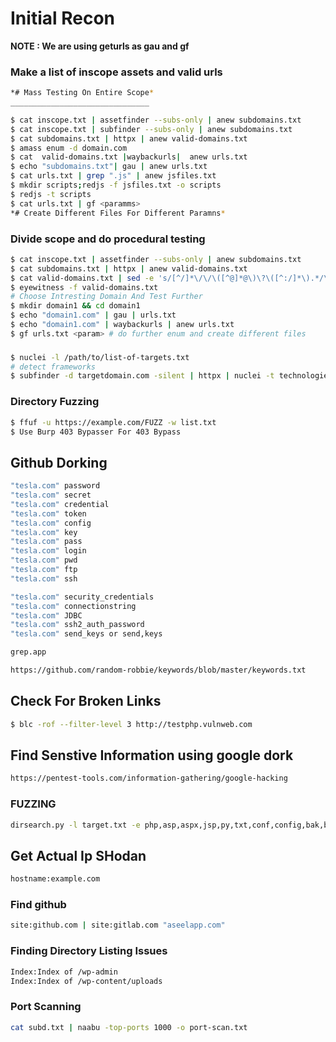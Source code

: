 # Initial Recon

**NOTE : We are using geturls as gau and gf**

### Make a list of inscope assets and valid urls

```bash
*# Mass Testing On Entire Scope*
_______________________________

$ cat inscope.txt | assetfinder --subs-only | anew subdomains.txt 
$ cat inscope.txt | subfinder --subs-only | anew subdomains.txt
$ cat subdomains.txt | httpx | anew valid-domains.txt
$ amass enum -d domain.com 
$ cat  valid-domains.txt |waybackurls|  anew urls.txt
$ echo "subdomains.txt"| gau | anew urls.txt
$ cat urls.txt | grep ".js" | anew jsfiles.txt
$ mkdir scripts;redjs -f jsfiles.txt -o scripts
$ redjs -t scripts
$ cat urls.txt | gf <paramms>
*# Create Different Files For Different Paramns*
```

### Divide scope and do procedural testing

```bash
$ cat inscope.txt | assetfinder --subs-only | anew subdomains.txt 
$ cat subdomains.txt | httpx | anew valid-domains.txt
$ cat valid-domains.txt | sed -e 's/[^/]*\/\/\([^@]*@\)\?\([^:/]*\).*/\2/' | anew subdomains.txt
$ eyewitness -f valid-domains.txt
# Choose Intresting Domain And Test Further
$ mkdir domain1 && cd domain1
$ echo "domain1.com" | gau | urls.txt
$ echo "domain1.com" | waybackurls | anew urls.txt
$ gf urls.txt <param> # do further enum and create different files
```

### 

```bash
$ nuclei -l /path/to/list-of-targets.txt
# detect frameworks
$ subfinder -d targetdomain.com -silent | httpx | nuclei -t technologies/tech-detect.yaml
```

### Directory Fuzzing

```bash
$ ffuf -u https://example.com/FUZZ -w list.txt
$ Use Burp 403 Bypasser For 403 Bypass
```

## Github Dorking

```bash
"tesla.com" password
"tesla.com" secret
"tesla.com" credential
"tesla.com" token
"tesla.com" config
"tesla.com" key
"tesla.com" pass
"tesla.com" login
"tesla.com" pwd
"tesla.com" ftp
"tesla.com" ssh

"tesla.com" security_credentials
"tesla.com" connectionstring
"tesla.com" JDBC
"tesla.com" ssh2_auth_password
"tesla.com" send_keys or send,keys

grep.app

https://github.com/random-robbie/keywords/blob/master/keywords.txt 
```

## Check For Broken Links

```bash
$ blc -rof --filter-level 3 http://testphp.vulnweb.com
```

## Find Senstive Information using google dork

```bash
https://pentest-tools.com/information-gathering/google-hacking

```

### FUZZING

```bash
dirsearch.py -l target.txt -e php,asp,aspx,jsp,py,txt,conf,config,bak,backup,swp,old,db,sqlasp,aspx,aspx~,asp~,py,py~,rb,rb~,php,php~,bak,bkp,cache,cgi,conf,csv,html,inc,jar,js,json,jsp,jsp~,lock,log,rar,old,sql,sql.gz,sql.zip,sql.tar.gz,sql~,swp,swp~,tar,tar.bz2,tar.gz,txt,wadl,zip -i 200 — full-url
```

## Get Actual Ip SHodan

```bash
hostname:example.com
```

### Find github

```bash
site:github.com | site:gitlab.com "aseelapp.com"
```

### Finding Directory Listing Issues

```bash
Index:Index of /wp-admin
Index:Index of /wp-content/uploads

```

### Port Scanning

```bash
cat subd.txt | naabu -top-ports 1000 -o port-scan.txt
```
